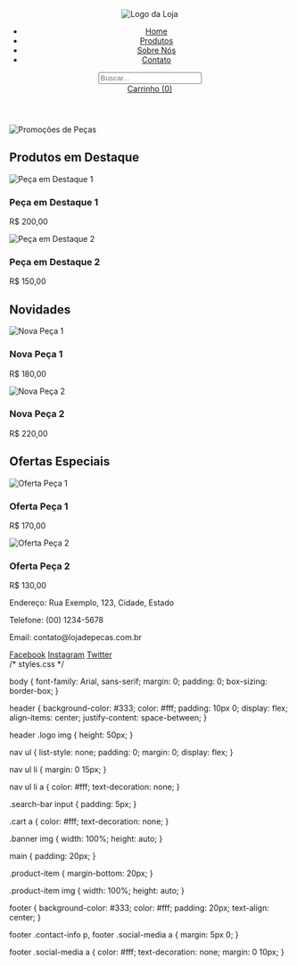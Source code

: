 <!DOCTYPE html>
<html lang="pt-BR">
<head>
    <meta charset="UTF-8">
    <meta name="viewport" content="width=device-width, initial-scale=1.0">
    <title>Loja de Peças de Carro</title>
    <link rel="stylesheet" href="styles.css">
</head>
<body>
    <header>
        <div class="logo">
            <img src="logo.png" alt="Logo da Loja">
        </div>
        <nav>
            <ul>
                <li><a href="#">Home</a></li>
                <li><a href="#">Produtos</a></li>
                <li><a href="#">Sobre Nós</a></li>
                <li><a href="#">Contato</a></li>
            </ul>
        </nav>
        <div class="search-bar">
            <input type="text" placeholder="Buscar...">
        </div>
        <div class="cart">
            <a href="#">Carrinho (0)</a>
        </div>
    </header>
    <main>
        <section class="banner">
            <img src="banner.jpg" alt="Promoções de Peças">
        </section>
        <section class="highlights">
            <h2>Produtos em Destaque</h2>
            <div class="product-item">
                <img src="peca-destaque1.jpg" alt="Peça em Destaque 1">
                <h3>Peça em Destaque 1</h3>
                <p>R$ 200,00</p>
            </div>
            <div class="product-item">
                <img src="peca-destaque2.jpg" alt="Peça em Destaque 2">
                <h3>Peça em Destaque 2</h3>
                <p>R$ 150,00</p>
            </div>
        </section>
        <section class="news">
            <h2>Novidades</h2>
            <div class="product-item">
                <img src="nova-peca1.jpg" alt="Nova Peça 1">
                <h3>Nova Peça 1</h3>
                <p>R$ 180,00</p>
            </div>
            <div class="product-item">
                <img src="nova-peca2.jpg" alt="Nova Peça 2">
                <h3>Nova Peça 2</h3>
                <p>R$ 220,00</p>
            </div>
        </section>
        <section class="offers">
            <h2>Ofertas Especiais</h2>
            <div class="product-item">
                <img src="oferta-peca1.jpg" alt="Oferta Peça 1">
                <h3>Oferta Peça 1</h3>
                <p>R$ 170,00</p>
            </div>
            <div class="product-item">
                <img src="oferta-peca2.jpg" alt="Oferta Peça 2">
                <h3>Oferta Peça 2</h3>
                <p>R$ 130,00</p>
            </div>
        </section>
    </main>
    <footer>
        <div class="contact-info">
            <p>Endereço: Rua Exemplo, 123, Cidade, Estado</p>
            <p>Telefone: (00) 1234-5678</p>
            <p>Email: contato@lojadepecas.com.br</p>
        </div>
        <div class="social-media">
            <a href="#">Facebook</a>
            <a href="#">Instagram</a>
            <a href="#">Twitter</a>
        </div>
    </footer>
</body>
</html>
/* styles.css */

body {
    font-family: Arial, sans-serif;
    margin: 0;
    padding: 0;
    box-sizing: border-box;
}

header {
    background-color: #333;
    color: #fff;
    padding: 10px 0;
    display: flex;
    align-items: center;
    justify-content: space-between;
}

header .logo img {
    height: 50px;
}

nav ul {
    list-style: none;
    padding: 0;
    margin: 0;
    display: flex;
}

nav ul li {
    margin: 0 15px;
}

nav ul li a {
    color: #fff;
    text-decoration: none;
}

.search-bar input {
    padding: 5px;
}

.cart a {
    color: #fff;
    text-decoration: none;
}

.banner img {
    width: 100%;
    height: auto;
}

main {
    padding: 20px;
}

.product-item {
    margin-bottom: 20px;
}

.product-item img {
    width: 100%;
    height: auto;
}

footer {
    background-color: #333;
    color: #fff;
    padding: 20px;
    text-align: center;
}

footer .contact-info p,
footer .social-media a {
    margin: 5px 0;
}

footer .social-media a {
    color: #fff;
    text-decoration: none;
    margin: 0 10px;
}
